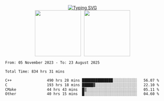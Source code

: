 <!--START_SECTION:console-->
<div align="center">
  <a href="https://git.io/typing-svg">
    <img src="https://readme-typing-svg.demolab.com/?lines=Hello+There+!;Happy+Coding+!&size=28&color=0F62FE&center=true&font=Fira+Code" alt="Typing SVG" />
  </a>
</div>
<!--END_SECTION:console-->

<div align="center" style="display: flex; justify-content: center; gap: 10px; flex-wrap: wrap;">
  <img 
    src="https://github-readme-stats.vercel.app/api?username=gotorion&hide_title=true&hide_border=true&show_icons=true&line_height=21&text_color=000&icon_color=000&bg_color=0,ea6161,ffc64d,fffc4d,52fa5a&theme=graywhite" 
    height="150"
  />
  <img 
    src="https://github-readme-stats.vercel.app/api/top-langs/?username=gotorion&hide_title=true&hide_border=true&layout=compact&langs_count=6&text_color=000&icon_color=fff&bg_color=0,52fa5a,4dfcff,c64dff&theme=graywhite" 
    height="150"
  />
</div>
<!--START_SECTION:waka-->

```txt
From: 05 November 2023 - To: 23 August 2025

Total Time: 834 hrs 31 mins

C++                490 hrs 28 mins ██████████████░░░░░░░░░░░   56.07 %
C                  193 hrs 18 mins █████▓░░░░░░░░░░░░░░░░░░░   22.10 %
CMake              44 hrs 43 mins  █▒░░░░░░░░░░░░░░░░░░░░░░░   05.11 %
Other              40 hrs 15 mins  █░░░░░░░░░░░░░░░░░░░░░░░░   04.60 %
```

<!--END_SECTION:waka-->
